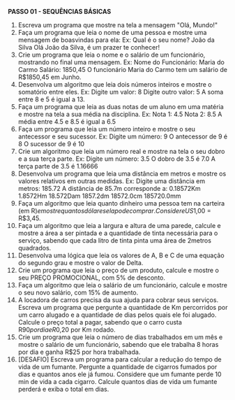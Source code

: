 **PASSO 01 - SEQUÊNCIAS BÁSICAS**

1) Escreva um programa que mostre na tela a mensagem "Olá, Mundo!" 
2) Faça um programa que leia o nome de uma pessoa e mostre uma mensagem de boasvindas para ela: Ex: Qual é o seu nome? João da Silva Olá João da Silva, é um prazer te conhecer! 
3)  Crie um programa que leia o nome e o salário de um funcionário, mostrando no final uma mensagem. Ex: Nome do Funcionário: Maria do Carmo Salário: 1850,45 O funcionário Maria do Carmo tem um salário de R$1850,45 em Junho. 
4)  Desenvolva um algoritmo que leia dois números inteiros e mostre o somatório entre eles. Ex: Digite um valor: 8 Digite outro valor: 5 A soma entre 8 e 5 é igual a 13. 
5)  Faça um programa que leia as duas notas de um aluno em uma matéria e mostre na tela a sua média na disciplina. Ex: Nota 1: 4.5 Nota 2: 8.5 A média entre 4.5 e 8.5 é igual a 6.5 
6) Faça um programa que leia um número inteiro e mostre o seu antecessor e seu sucessor. Ex: Digite um número: 9 O antecessor de 9 é 8 O sucessor de 9 é 10 
7)  Crie um algoritmo que leia um número real e mostre na tela o seu dobro e a sua terça parte. Ex: Digite um número: 3.5 O dobro de 3.5 é 7.0 A terça parte de 3.5 é 1.16666 
8)  Desenvolva um programa que leia uma distância em metros e mostre os valores relativos em outras medidas. Ex: Digite uma distância em metros: 185.72 A distância de 85.7m corresponde a: 0.18572Km 1.8572Hm 18.572Dam 1857.2dm 18572.0cm 185720.0mm 
9)  Faça um algoritmo que leia quanto dinheiro uma pessoa tem na carteira (em R$) e mostre quantos dólares ela pode comprar. Considere US$1,00 = R$3,45. 
10) Faça um algoritmo que leia a largura e altura de uma parede, calcule e mostre a área a ser pintada e a quantidade de tinta necessária para o serviço, sabendo que cada litro de tinta pinta uma área de 2metros quadrados. 
11) Desenvolva uma lógica que leia os valores de A, B e C de uma equação do segundo grau e mostre o valor de Delta. 
12)  Crie um programa que leia o preço de um produto, calcule e mostre o seu PREÇO PROMOCIONAL, com 5% de desconto. 
13)  Faça um algoritmo que leia o salário de um funcionário, calcule e mostre o seu novo salário, com 15% de aumento. 
14)  A locadora de carros precisa da sua ajuda para cobrar seus serviços. Escreva um programa que pergunte a quantidade de Km percorridos por um carro alugado e a quantidade de dias pelos quais ele foi alugado. Calcule o preço total a pagar, sabendo que o carro custa R$90 por dia e R$0,20 por Km rodado. 
15)  Crie um programa que leia o número de dias trabalhados em um mês e mostre o salário de um funcionário, sabendo que ele trabalha 8 horas por dia e ganha R$25 por hora trabalhada. 
16)  [DESAFIO] Escreva um programa para calcular a redução do tempo de vida de um fumante. Pergunte a quantidade de cigarros fumados por dias e quantos anos ele já fumou. Considere que um fumante perde 10 min de vida a cada cigarro. Calcule quantos dias de vida um fumante perderá e exiba o total em dias.